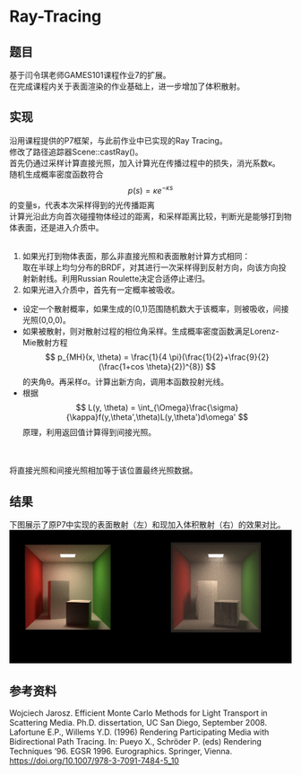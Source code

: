 # Ray-Tracing #
## 题目 ##
基于闫令琪老师GAMES101课程作业7的扩展。</br>
在完成课程内关于表面渲染的作业基础上，进一步增加了体积散射。
## 实现 ##
沿用课程提供的P7框架，与此前作业中已实现的Ray Tracing。</br>修改了路径追踪器Scene::castRay()。</br>
首先仍通过采样计算直接光照，加入计算光在传播过程中的损失，消光系数κ。</br>
随机生成概率密度函数符合 $$p(s) = \kappa e^{-\kappa s} $$
的变量s，代表本次采样得到的光传播距离</br>
计算光沿此方向首次碰撞物体经过的距离，和采样距离比较，判断光是能够打到物体表面，还是进入介质中。</br></br>
1. 如果光打到物体表面，那么非直接光照和表面散射计算方式相同：</br>取在半球上均匀分布的BRDF，对其进行一次采样得到反射方向，向该方向投射新射线。利用Russian Roulette决定合适停止递归。</br>
2. 如果光进入介质中，首先有一定概率被吸收。
	

- 设定一个散射概率，如果生成的(0,1)范围随机数大于该概率，则被吸收，间接光照(0,0,0)。</br>
- 如果被散射，则对散射过程的相位角采样。生成概率密度函数满足Lorenz-Mie散射方程$$ p_{MH}(x, \theta) = \frac{1}{4 \pi}(\frac{1}{2}+\frac{9}{2}(\frac{1+cos \theta}{2})^{8}) $$的夹角θ。再采样σ。计算出新方向，调用本函数投射光线。
- 根据 $$ L(y, \theta) = \int_{\Omega}\frac{\sigma}{\kappa}f(y,\theta',\theta)L(y,\theta')d\omega' $$ 原理，利用返回值计算得到间接光照。


</br></br>将直接光照和间接光照相加等于该位置最终光照数据。
## 结果 ##
下图展示了原P7中实现的表面散射（左）和现加入体积散射（右）的效果对比。</br>
![](http://github.com/seeeagull/Ray-Tracing/blob/main/images/contrast.PNG)

## 参考资料 ##
Wojciech Jarosz. Efficient Monte Carlo Methods for Light Transport in Scattering Media. Ph.D. dissertation, UC San Diego, September 2008.</br>
Lafortune E.P., Willems Y.D. (1996) Rendering Participating Media with Bidirectional Path Tracing. In: Pueyo X., Schröder P. (eds) Rendering Techniques ’96. EGSR 1996. Eurographics. Springer, Vienna. https://doi.org/10.1007/978-3-7091-7484-5_10
